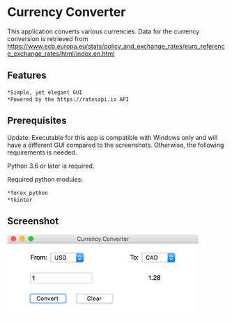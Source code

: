 # Currency Converter
This application converts various currencies.  Data for the currency conversion is retrieved from
https://www.ecb.europa.eu/stats/policy_and_exchange_rates/euro_reference_exchange_rates/html/index.en.html 

## Features
    *Simple, yet elegant GUI
    *Powered by the https://ratesapi.io API 
  
## Prerequisites
Update: Executable for this app is compatible with Windows only and will have a different GUI compared to the screenshots.  Otherwise, the following requirements is needed.

Python 3.6 or later is required.

Required python modules:

    *forex_python
    *tkinter
  
## Screenshot
![Image](Screenshot.png)
